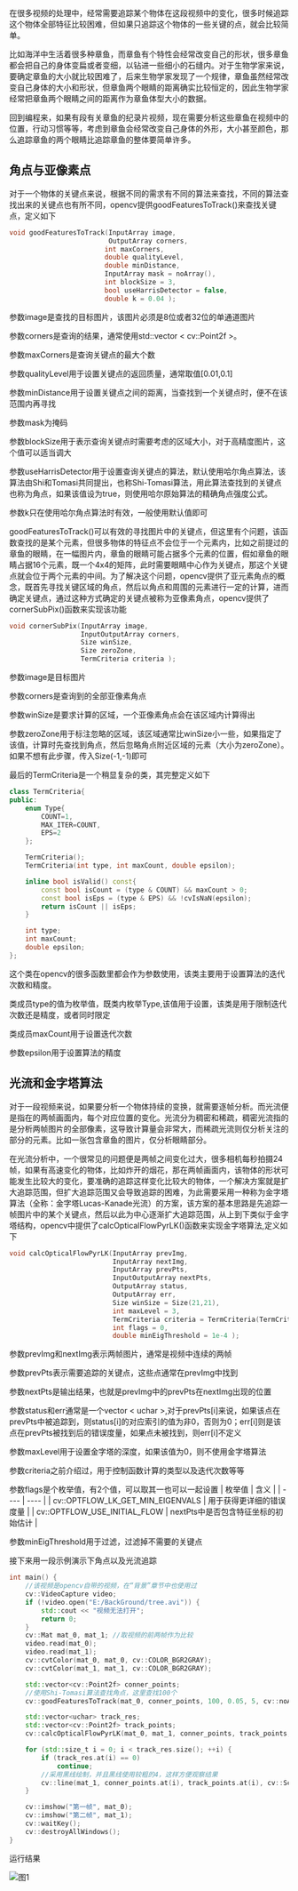 在很多视频的处理中，经常需要追踪某个物体在这段视频中的变化，很多时候追踪这个物体全部特征比较困难，但如果只追踪这个物体的一些关键的点，就会比较简单。

比如海洋中生活着很多种章鱼，而章鱼有个特性会经常改变自己的形状，很多章鱼都会把自己的身体变扁或者变细，以钻进一些细小的石缝内。对于生物学家来说，要确定章鱼的大小就比较困难了，后来生物学家发现了一个规律，章鱼虽然经常改变自己身体的大小和形状，但章鱼两个眼睛的距离确实比较恒定的，因此生物学家经常把章鱼两个眼睛之间的距离作为章鱼体型大小的数据。

回到编程来，如果有段有关章鱼的纪录片视频，现在需要分析这些章鱼在视频中的位置，行动习惯等等，考虑到章鱼会经常改变自己身体的外形，大小甚至颜色，那么追踪章鱼的两个眼睛比追踪章鱼的整体要简单许多。

## 角点与亚像素点

对于一个物体的关键点来说，根据不同的需求有不同的算法来查找，不同的算法查找出来的关键点也有所不同，opencv提供goodFeaturesToTrack()来查找关键点，定义如下
```c++
void goodFeaturesToTrack(InputArray image, 
                         OutputArray corners,
                        int maxCorners, 
                        double qualityLevel, 
                        double minDistance,
                        InputArray mask = noArray(), 
                        int blockSize = 3,        
                        bool useHarrisDetector = false, 
                        double k = 0.04 );
```
参数image是查找的目标图片，该图片必须是8位或者32位的单通道图片

参数corners是查询的结果，通常使用std::vector < cv::Point2f >。

参数maxCorners是查询关键点的最大个数

参数qualityLevel用于设置关键点的返回质量，通常取值[0.01,0.1]

参数minDistance用于设置关键点之间的距离，当查找到一个关键点时，便不在该范围内再寻找

参数mask为掩码

参数blockSize用于表示查询关键点时需要考虑的区域大小，对于高精度图片，这个值可以适当调大

参数useHarrisDetector用于设置查询关键点的算法，默认使用哈尔角点算法，该算法由Shi和Tomasi共同提出，也称Shi-Tomasi算法，用此算法查找到的关键点也称为角点，如果该值设为true，则使用哈尔原始算法的精确角点强度公式。

参数k只在使用哈尔角点算法时有效，一般使用默认值即可

goodFeaturesToTrack()可以有效的寻找图片中的关键点，但这里有个问题，该函数查找的是某个元素，但很多物体的特征点不会位于一个元素内，比如之前提过的章鱼的眼睛，在一幅图片内，章鱼的眼睛可能占据多个元素的位置，假如章鱼的眼睛占据16个元素，既一个4x4的矩阵，此时需要眼睛中心作为关键点，那这个关键点就会位于两个元素的中间。为了解决这个问题，opencv提供了亚元素角点的概念，既首先寻找关键区域的角点，然后以角点和周围的元素进行一定的计算，进而确定关键点，通过这种方式确定的关键点被称为亚像素角点，opencv提供了cornerSubPix()函数来实现该功能
```c++
void cornerSubPix(InputArray image, 
                  InputOutputArray corners,
                  Size winSize, 
                  Size zeroZone,
                  TermCriteria criteria );
```
参数image是目标图片

参数corners是查询到的全部亚像素角点

参数winSize是要求计算的区域，一个亚像素角点会在该区域内计算得出

参数zeroZone用于标注忽略的区域，该区域通常比winSize小一些，如果指定了该值，计算时先查找到角点，然后忽略角点附近区域的元素（大小为zeroZone）。如果不想有此步骤，传入Size(-1,-1)即可

最后的TermCriteria是一个稍显复杂的类，其完整定义如下
```c++
class TermCriteria{
public:
    enum Type{
        COUNT=1, 
        MAX_ITER=COUNT, 
        EPS=2 
    };

    TermCriteria();
    TermCriteria(int type, int maxCount, double epsilon);

    inline bool isValid() const{
        const bool isCount = (type & COUNT) && maxCount > 0;
        const bool isEps = (type & EPS) && !cvIsNaN(epsilon);
        return isCount || isEps;
    }

    int type; 
    int maxCount; 
    double epsilon; 
};
```
这个类在opencv的很多函数里都会作为参数使用，该类主要用于设置算法的迭代次数和精度。

类成员type的值为枚举值，既类内枚举Type,该值用于设置，该类是用于限制迭代次数还是精度，或者同时限定

类成员maxCount用于设置迭代次数

参数epsilon用于设置算法的精度

## 光流和金字塔算法

对于一段视频来说，如果要分析一个物体持续的变换，就需要逐帧分析。而光流便是指在的两帧画面内，每个对应位置的变化。光流分为稠密和稀疏，稠密光流指的是分析两帧图片的全部像素，这导致计算量会非常大，而稀疏光流则仅分析关注的部分的元素。比如一张包含章鱼的图片，仅分析眼睛部分。

在光流分析中，一个很常见的问题便是两帧之间变化过大，很多相机每秒拍摄24帧，如果有高速变化的物体，比如炸开的烟花，那在两帧画面内，该物体的形状可能发生比较大的变化，要准确的追踪这样变化比较大的物体，一个解决方案就是扩大追踪范围，但扩大追踪范围又会导致追踪的困难，为此需要采用一种称为金字塔算法（全称：金字塔Lucas-Kanade光流）的方案，该方案的基本思路是先追踪一帧图片中的某个关键点，然后以此为中心逐渐扩大追踪范围，从上到下类似于金字塔结构，opencv中提供了calcOpticalFlowPyrLK()函数来实现金字塔算法,定义如下
```c++
void calcOpticalFlowPyrLK(InputArray prevImg, 
                          InputArray nextImg,
                          InputArray prevPts, 
                          InputOutputArray nextPts,
                          OutputArray status, 
                          OutputArray err,
                          Size winSize = Size(21,21), 
                          int maxLevel = 3,
                          TermCriteria criteria = TermCriteria(TermCriteria::COUNT+TermCriteria::EPS, 30, 0.01),
                          int flags = 0, 
                          double minEigThreshold = 1e-4 );
```
参数prevImg和nextImg表示两帧图片，通常是视频中连续的两帧

参数prevPts表示需要追踪的关键点，这些点通常在prevImg中找到

参数nextPts是输出结果，也就是prevImg中的prevPts在nextImg出现的位置

参数status和err通常是一个vector < uchar >,对于prevPts[i]来说，如果该点在prevPts中被追踪到，则status[i]的对应索引的值为非0，否则为0；err[i]则是该点在prevPts被找到后的错误度量，如果点未被找到，则err[i]不定义

参数maxLevel用于设置金字塔的深度，如果该值为0，则不使用金字塔算法

参数criteria之前介绍过，用于控制函数计算的类型以及迭代次数等等

参数flags是个枚举值，有2个值，可以取其一也可以一起设置
| 枚举值 | 含义 |
| ---- | ---- |
| cv::OPTFLOW_LK_GET_MIN_EIGENVALS | 用于获得更详细的错误度量 |
| cv::OPTFLOW_USE_INITIAL_FLOW | nextPts中是否包含特征坐标的初始估计 |

参数minEigThreshold用于过滤，过滤掉不需要的关键点

接下来用一段示例演示下角点以及光流追踪
```c++
int main() {
    //该视频是opencv自带的视频，在“背景”章节中也使用过
	cv::VideoCapture video;
	if (!video.open("E:/BackGround/tree.avi")) {
		std::cout << "视频无法打开";
		return 0;
	}
	cv::Mat mat_0, mat_1; //取视频的前两帧作为比较
	video.read(mat_0);
	video.read(mat_1);
	cv::cvtColor(mat_0, mat_0, cv::COLOR_BGR2GRAY);
	cv::cvtColor(mat_1, mat_1, cv::COLOR_BGR2GRAY);

	std::vector<cv::Point2f> conner_points;
    //使用Shi-Tomasi算法查找角点，这里查找100个
	cv::goodFeaturesToTrack(mat_0, conner_points, 100, 0.05, 5, cv::noArray());

	std::vector<uchar> track_res;
	std::vector<cv::Point2f> track_points;
	cv::calcOpticalFlowPyrLK(mat_0, mat_1, conner_points, track_points, track_res, cv::noArray());

	for (std::size_t i = 0; i < track_res.size(); ++i) {
		if (track_res.at(i) == 0)
			continue;
        //采用黑线绘制，并且黑线使用较粗的4，这样方便观察结果
		cv::line(mat_1, conner_points.at(i), track_points.at(i), cv::Scalar(0, 0, 0),4);
	}

	cv::imshow("第一帧", mat_0);
	cv::imshow("第二帧", mat_1);
	cv::waitKey();
	cv::destroyAllWindows();
}
```

运行结果

![图1](https://jxf2008-1302581379.cos.ap-nanjing.myqcloud.com/github_blog/opencv/keypoint_1.png)
